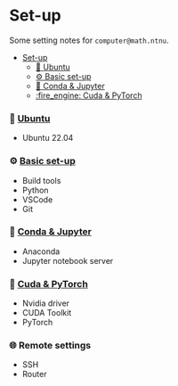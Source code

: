 # Set-up

Some setting notes for `computer@math.ntnu`.

- [Set-up](#set-up)
    - [:octopus: Ubuntu](#octopus-ubuntu)
    - [:gear: Basic set-up](#gear-basic-set-up)
    - [:cactus: Conda \& Jupyter](#cactus-conda--jupyter)
    - [:fire\_engine: Cuda \& PyTorch](#fire_engine-cuda--pytorch)

### :octopus: [Ubuntu](/install-ubuntu/)
- Ubuntu 22.04

### :gear: [Basic set-up](/install-basic/)
- Build tools
- Python
- VSCode
- Git
  
### :cactus: [Conda & Jupyter](/install-conda-jupyter/)
- Anaconda
- Jupyter notebook server

### :fire_engine: [Cuda & PyTorch](/install-cuda-pytorch/)
- Nvidia driver
- CUDA Toolkit
- PyTorch

### :globe_with_meridians: Remote settings
- SSH
- Router